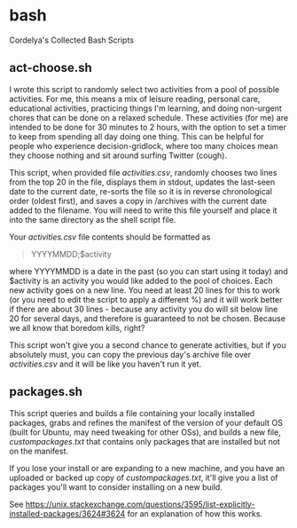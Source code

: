 # bash
Cordelya's Collected Bash Scripts

## act-choose.sh
I wrote this script to randomly select two activities from a pool of possible activities. For me, this means a mix of leisure reading, personal care, educational activities, practicing things I'm learning, and doing non-urgent chores that can be done on a relaxed schedule. These activities (for me) are intended to be done for 30 minutes to 2 hours, with the option to set a timer to keep from spending all day doing one thing. This can be helpful for people who experience decision-gridlock, where too many choices mean they choose nothing and sit around surfing Twitter (cough).

This script, when provided file *activities.csv*, randomly chooses two lines from the top 20 in the file, displays them in stdout, updates the last-seen date to the current date, re-sorts the file so it is in reverse chronological order (oldest first), and saves a copy in /archives with the current date added to the filename. You will need to write this file yourself and place it into the same directory as the shell script file.

Your *activities.csv* file contents should be formatted as 

> YYYYMMDD;$activity 

where YYYYMMDD is a date in the past (so you can start using it today) and $activity is an activity you would like added to the pool of choices. Each new activity goes on a new line. You need at least 20 lines for this to work (or you need to edit the script to apply a different %) and it will work better if there are about 30 lines - because any activity you do will sit below line 20 for several days, and therefore is guaranteed to not be chosen. Because we all know that boredom kills, right?

This script won't give you a second chance to generate activities, but if you absolutely must, you can copy the previous day's archive file over *activities.csv* and it will be like you haven't run it yet.

## packages.sh
This script queries and builds a file containing your locally installed packages, grabs and refines the manifest of the version of your default OS (built for Ubuntu, may need tweaking for other OSs), and builds a new file, *custompackages.txt* that contains only packages that are installed but not on the manifest. 

If you lose your install or are expanding to a new machine, and you have an uploaded or backed up copy of *custompackages.txt*, it'll give you a list of packages you'll want to consider installing on a new build.

See https://unix.stackexchange.com/questions/3595/list-explicitly-installed-packages/3624#3624 for an explanation of how this works.
